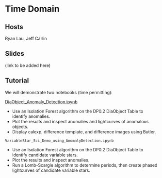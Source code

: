 # Time Domain

## Hosts

Ryan Lau, Jeff Carlin

## Slides

(link to be added here)

## Tutorial

We will demonstrate two notebooks (time permitting):

[DiaObject_Anomaly_Detection.ipynb](https://github.com/lsst/tutorial-notebooks/blob/main/DP0.2/17_DiaObject_Anomaly_Detection.ipynb)

* Use an Isolation Forest algorithm on the DP0.2 DiaObject Table to identify anomalies.
* Plot the results and inspect anomalies and lightcurves of anomalous objects.
* Display calexp, difference template, and difference images using Butler.

`VariableStar_Sci_Demo_using_AnomalyDetection.ipynb`

* Use an Isolation Forest algorithm on the DP0.2 DiaObject Table to identify candidate variable stars.
* Plot the results and inspect anomalies.
* Run a Lomb-Scargle algorithm to determine periods, then create phased lightcurves of candidate variable stars.
